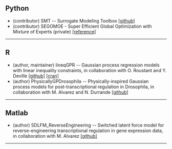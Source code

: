 ## Python

- (contributor) SMT -- Surrogate Modeling Toolbox [[github]](https://github.com/SMTorg) 
- (contributor) SEGOMOE - Super Efficient Global Optimization with Mixture of Experts (private) [[reference]](https://core.ac.uk/download/pdf/199184646.pdf)

---


## R

- (author, maintainer) lineqGPR -- Gaussian process regression models with linear inequality constraints, in collaboration with O. Roustant and Y. Deville [[github]](https://github.com/anfelopera/lineqGPR) [[cran]](https://cran.r-project.org/web/packages/lineqGPR/index.html) 
- (author) PhysicallyGPDrosophila -- Physically-inspired Gaussian process models for post-transcriptional regulation in Drosophila, in collaboration with M. Alvarez and N. Durrande [[github]](https://github.com/anfelopera/PhysicallyGPDrosophila)

---

## Matlab

- (author) SDLFM\_ReverseEngineering -- Switched latent force model for reverse-engineering transcriptional regulation in gene expression data, in collaboration with M. Alvarez [[github]](https://github.com/anfelopera/SDLFM_ReverseEngineering)

---
